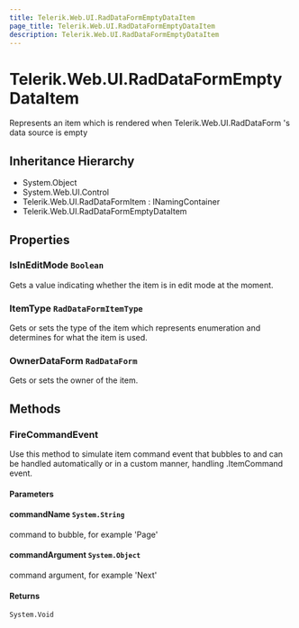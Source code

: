 ```yaml
---
title: Telerik.Web.UI.RadDataFormEmptyDataItem
page_title: Telerik.Web.UI.RadDataFormEmptyDataItem
description: Telerik.Web.UI.RadDataFormEmptyDataItem
---
```


# Telerik.Web.UI.RadDataFormEmptyDataItem

Represents an item which is rendered when Telerik.Web.UI.RadDataForm 's data source is empty

## Inheritance Hierarchy

* System.Object
* System.Web.UI.Control
* Telerik.Web.UI.RadDataFormItem : INamingContainer
* Telerik.Web.UI.RadDataFormEmptyDataItem

## Properties

###  IsInEditMode `Boolean`

Gets a value indicating whether the  item is in edit mode at the
            moment.

###  ItemType `RadDataFormItemType`

Gets or sets the type of the item which represents enumeration and
            determines for what the item is used.

###  OwnerDataForm `RadDataForm`

Gets or sets the owner  of the item.

## Methods

###  FireCommandEvent

Use this method to simulate item command event that bubbles to
             and can be handled automatically or in a
            custom manner, handling .ItemCommand event.

#### Parameters

#### commandName `System.String`

command to bubble, for example 'Page'

#### commandArgument `System.Object`

command argument, for example 'Next'

#### Returns

`System.Void` 

